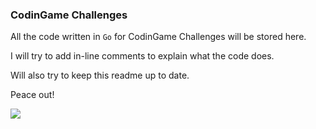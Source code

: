 ### CodinGame Challenges

All the code written in `Go` for CodinGame Challenges will be stored here.

I will try to add in-line comments to explain what the code does.

Will also try to keep this readme up to date.

Peace out!

[<img src="https://golang.org/lib/godoc/images/go-logo-blue.svg">](https://golang.org/)
